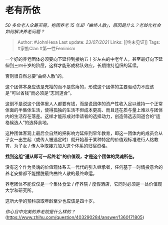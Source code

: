 # 老有所依
*50 多位老人众筹买房，抱团养老 15 年却「曲终人散」，原因是什么？老龄化社会如何解决养老问题？*

> Author: #JohnHexa
Last update: *23/07/2021* 
Links: [[终末见证]]
Tags:  #家族Clan #第一性Feminism



一个好的养老团体必须要向下延伸到接纳五十岁左右的中老年人，甚至最好向下延伸到三四十岁的阶层，这样才能形成梯队效应，长期维持组织的延续。

否则很自然总要“曲终人散”的。

这个团体本身应该是充裕的而不是贫瘠的，形成这个团体的主要驱动力不应该是“可以省钱”而必须是“志同道合”。

这倒不是说这个团体里人人都要有钱，而是说团体的资产性收入足以维持一个正常体面的半集体生活，使得孤独的生活不但成本更高、而且还在质与量上难以与团体内的生活存在落差。这样才能形成对申请者的选择动力，创造筛选志同道合的“适格候选人”的选择余地。

这种团体客观上最后会自然的把影响力延伸到早年教育，即这一团体内的成员会从子女一出生起（或传人被选定时）就开始基于某种特定的价值观标准进行人格教育，为子女 / 传人争取接力加入这个体系的归宿资格。

**找到这组“遵从即可一起终老”的价值观，才是这个团体的灵魂所在。**

没有这个作为灵魂的价值观体系去一代代的引入继承者，任何基于一时情投意合的养老安排都不能摆脱最终曲终人散的最终命运。

养老团体不能仅仅是一个集体食堂 / 疗养院 / 度假酒店，它同时必须是一处价值观大学和研究所。

这所大学的预科录取年龄至少也应该是四十岁。

*你心目中完美的养老院是什么样的？*(https://www.zhihu.com/question/403290284/answer/1360171805)

